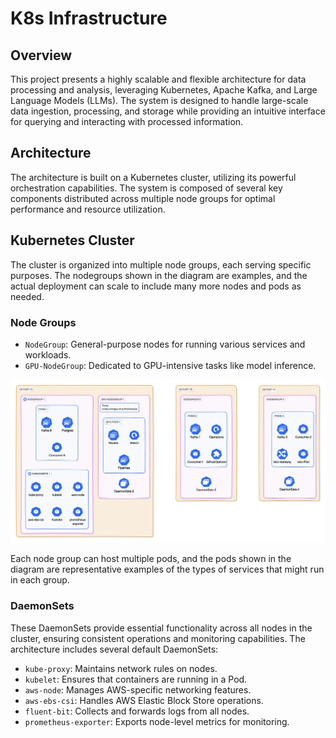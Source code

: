 # K8s Infrastructure

## Overview

This project presents a highly scalable and flexible architecture for data processing and analysis, leveraging Kubernetes, Apache Kafka, and Large Language Models (LLMs). The system is designed to handle large-scale data ingestion, processing, and storage while providing an intuitive interface for querying and interacting with processed information.

## Architecture

The architecture is built on a Kubernetes cluster, utilizing its powerful orchestration capabilities. The system is composed of several key components distributed across multiple node groups for optimal performance and resource utilization.

## Kubernetes Cluster

The cluster is organized into multiple node groups, each serving specific purposes. The nodegroups shown in the diagram are examples, and the actual deployment can scale to include many more nodes and pods as needed.

### Node Groups

- `NodeGroup`: General-purpose nodes for running various services and workloads.
- `GPU-NodeGroup`: Dedicated to GPU-intensive tasks like model inference.

![Node Groups](nodegroups.png)

Each node group can host multiple pods, and the pods shown in the diagram are representative examples of the types of services that might run in each group.

### DaemonSets

These DaemonSets provide essential functionality across all nodes in the cluster, ensuring consistent operations and monitoring capabilities. The architecture includes several default DaemonSets:

- `kube-proxy`: Maintains network rules on nodes.
- `kubelet`: Ensures that containers are running in a Pod.
- `aws-node`: Manages AWS-specific networking features.
- `aws-ebs-csi`: Handles AWS Elastic Block Store operations.
- `fluent-bit`: Collects and forwards logs from all nodes.
- `prometheus-exporter`: Exports node-level metrics for monitoring.
